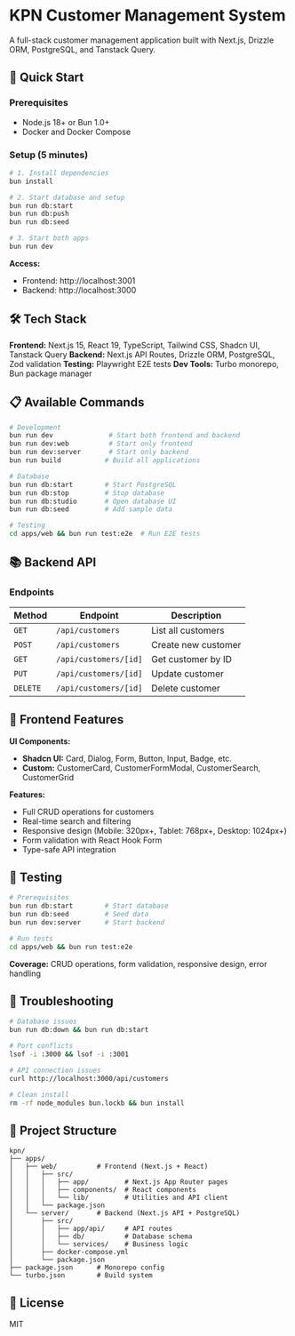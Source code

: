 # KPN Customer Management System

A full-stack customer management application built with Next.js, Drizzle ORM, PostgreSQL, and Tanstack Query.

## 🚀 Quick Start

### Prerequisites

- Node.js 18+ or Bun 1.0+
- Docker and Docker Compose

### Setup (5 minutes)

```bash
# 1. Install dependencies
bun install

# 2. Start database and setup
bun run db:start
bun run db:push
bun run db:seed

# 3. Start both apps
bun run dev
```

**Access:**

- Frontend: http://localhost:3001
- Backend: http://localhost:3000

## 🛠️ Tech Stack

**Frontend:** Next.js 15, React 19, TypeScript, Tailwind CSS, Shadcn UI, Tanstack Query
**Backend:** Next.js API Routes, Drizzle ORM, PostgreSQL, Zod validation
**Testing:** Playwright E2E tests
**Dev Tools:** Turbo monorepo, Bun package manager

## 📋 Available Commands

```bash
# Development
bun run dev              # Start both frontend and backend
bun run dev:web          # Start only frontend
bun run dev:server       # Start only backend
bun run build           # Build all applications

# Database
bun run db:start        # Start PostgreSQL
bun run db:stop         # Stop database
bun run db:studio       # Open database UI
bun run db:seed         # Add sample data

# Testing
cd apps/web && bun run test:e2e  # Run E2E tests
```

## 📚 Backend API

### Endpoints

| Method   | Endpoint              | Description         |
| -------- | --------------------- | ------------------- |
| `GET`    | `/api/customers`      | List all customers  |
| `POST`   | `/api/customers`      | Create new customer |
| `GET`    | `/api/customers/[id]` | Get customer by ID  |
| `PUT`    | `/api/customers/[id]` | Update customer     |
| `DELETE` | `/api/customers/[id]` | Delete customer     |

## 🎨 Frontend Features

**UI Components:**

- **Shadcn UI:** Card, Dialog, Form, Button, Input, Badge, etc.
- **Custom:** CustomerCard, CustomerFormModal, CustomerSearch, CustomerGrid

**Features:**

- Full CRUD operations for customers
- Real-time search and filtering
- Responsive design (Mobile: 320px+, Tablet: 768px+, Desktop: 1024px+)
- Form validation with React Hook Form
- Type-safe API integration

## 🧪 Testing

```bash
# Prerequisites
bun run db:start        # Start database
bun run db:seed         # Seed data
bun run dev:server      # Start backend

# Run tests
cd apps/web && bun run test:e2e
```

**Coverage:** CRUD operations, form validation, responsive design, error handling

## 🔧 Troubleshooting

```bash
# Database issues
bun run db:down && bun run db:start

# Port conflicts
lsof -i :3000 && lsof -i :3001

# API connection issues
curl http://localhost:3000/api/customers

# Clean install
rm -rf node_modules bun.lockb && bun install
```

## 📁 Project Structure

```
kpn/
├── apps/
│   ├── web/          # Frontend (Next.js + React)
│   │   ├── src/
│   │   │   ├── app/         # Next.js App Router pages
│   │   │   ├── components/  # React components
│   │   │   └── lib/         # Utilities and API client
│   │   └── package.json
│   └── server/       # Backend (Next.js API + PostgreSQL)
│       ├── src/
│       │   ├── app/api/     # API routes
│       │   ├── db/          # Database schema
│       │   └── services/    # Business logic
│       ├── docker-compose.yml
│       └── package.json
├── package.json      # Monorepo config
└── turbo.json        # Build system
```

## 📝 License

MIT
